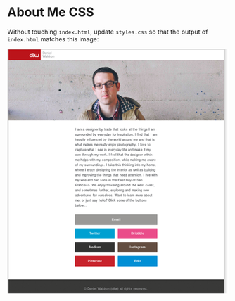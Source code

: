 # About Me CSS

Without touching `index.html`, update `styles.css` so that the output of `index.html` matches this image:

![mock up](mockup.png)
